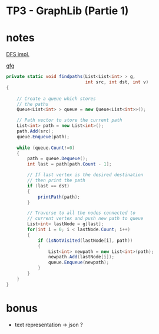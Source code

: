 # TP3 - GraphLib (Partie 1)


# notes

[DFS impl.](https://youtu.be/PMMc4VsIacU?si=Q_GkCmCrh_WWlK3l&t=670)


[gfg](https://www.geeksforgeeks.org/print-paths-given-source-destination-using-bfs/)

```csharp
private static void findpaths(List<List<int> > g, 
                              int src, int dst, int v)
{
    
    // Create a queue which stores
    // the paths
    Queue<List<int> > queue = new Queue<List<int>>();

    // Path vector to store the current path
    List<int> path = new List<int>();
    path.Add(src);
    queue.Enqueue(path);
    
    while (queue.Count!=0) 
    {
        path = queue.Dequeue();
        int last = path[path.Count - 1];

        // If last vertex is the desired destination
        // then print the path
        if (last == dst) 
        {
            printPath(path);
        }

        // Traverse to all the nodes connected to
        // current vertex and push new path to queue
        List<int> lastNode = g[last];
        for(int i = 0; i < lastNode.Count; i++)
        {
            if (isNotVisited(lastNode[i], path)) 
            {
                List<int> newpath = new List<int>(path);
                newpath.Add(lastNode[i]);
                queue.Enqueue(newpath);
            }
        }
    }
}
```

# bonus
  - text representation -> json ?
